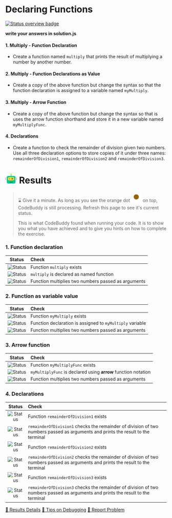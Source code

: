 # Declaring Functions 
[![Status overview badge](../../blob/badges/.github/badges/main/badge.svg)](#-results)


**write your answers in solution.js**

#### 1. Multiply - Function Declaration
* Create a function named `multiply` that prints the result of multiplying a number by another number.
#### 2. Multiply - Function Declarations as Value
* Create a copy of the above function but change the syntax so that the function declaration is assigned to a variable named `myMultiply`.
#### 3. Multiply - Arrow Function
* Create a copy of the above function but change the syntax so that is uses the arrow function shorthand and store it in a new variable named `myMultiplyFunc`.
#### 4. Declarations
* Create a function to check the remainder of division given two numbers. Use all three declaration options to store copies of it under three names: `remainderOfDivision1`, `remainderOfDivision2` and `remainderOfDivision3`.

[//]: # (autograding info start)
# <img src="https://github.com/DCI-EdTech/autograding-setup/raw/main/assets/bot-large.svg" alt="" data-canonical-src="https://github.com/DCI-EdTech/autograding-setup/raw/main/assets/bot-large.svg" height="31" /> Results
> ⌛ Give it a minute. As long as you see the orange dot ![processing](https://raw.githubusercontent.com/DCI-EdTech/autograding-setup/main/assets/processing.svg) on top, CodeBuddy is still processing. Refresh this page to see it's current status.
>
> This is what CodeBuddy found when running your code. It is to show you what you have achieved and to give you hints on how to complete the exercise.


### 1. Function declaration

|                 Status                  | Check                                                                                    |
| :-------------------------------------: | :--------------------------------------------------------------------------------------- |
| ![Status](../../blob/badges/.github/badges/main/status0.svg) | Function `multiply` exists |
| ![Status](../../blob/badges/.github/badges/main/status1.svg) | `multiply` is declared as named function |
| ![Status](../../blob/badges/.github/badges/main/status2.svg) | Function multiplies two numbers passed as arguments |

### 2. Function as variable value

|                 Status                  | Check                                                                                    |
| :-------------------------------------: | :--------------------------------------------------------------------------------------- |
| ![Status](../../blob/badges/.github/badges/main/status3.svg) | Function `myMultiply` exists |
| ![Status](../../blob/badges/.github/badges/main/status4.svg) | Function declaration is assigned to `myMultiply` variable |
| ![Status](../../blob/badges/.github/badges/main/status5.svg) | Function multiplies two numbers passed as arguments |

### 3. Arrow function

|                 Status                  | Check                                                                                    |
| :-------------------------------------: | :--------------------------------------------------------------------------------------- |
| ![Status](../../blob/badges/.github/badges/main/status6.svg) | Function `myMultiplyFunc` exists |
| ![Status](../../blob/badges/.github/badges/main/status7.svg) | `myMultiplyFunc` is declared using **arrow** function notation |
| ![Status](../../blob/badges/.github/badges/main/status8.svg) | Function multiplies two numbers passed as arguments |

### 4. Declarations

|                 Status                  | Check                                                                                    |
| :-------------------------------------: | :--------------------------------------------------------------------------------------- |
| ![Status](../../blob/badges/.github/badges/main/status9.svg) | Function `remainderOfDivision1` exists |
| ![Status](../../blob/badges/.github/badges/main/status10.svg) | `remainderOfDivision1` checks the remainder of division of two numbers passed as arguments and prints the result to the terminal |
| ![Status](../../blob/badges/.github/badges/main/status11.svg) | Function `remainderOfDivision2` exists |
| ![Status](../../blob/badges/.github/badges/main/status12.svg) | `remainderOfDivision2` checks the remainder of division of two numbers passed as arguments and prints the result to the terminal |
| ![Status](../../blob/badges/.github/badges/main/status13.svg) | Function `remainderOfDivision3` exists |
| ![Status](../../blob/badges/.github/badges/main/status14.svg) | `remainderOfDivision3` checks the remainder of division of two numbers passed as arguments and prints the result to the terminal |



[🔬 Results Details](../../actions)
[🐞 Tips on Debugging](https://github.com/DCI-EdTech/autograding-setup/wiki/How-to-work-with-CodeBuddy)
[📢 Report Problem](https://docs.google.com/forms/d/e/1FAIpQLSfS8wPh6bCMTLF2wmjiE5_UhPiOEnubEwwPLN_M8zTCjx5qbg/viewform?usp=pp_url&entry.652569746=PB-function-declaring)


[//]: # (autograding info end)